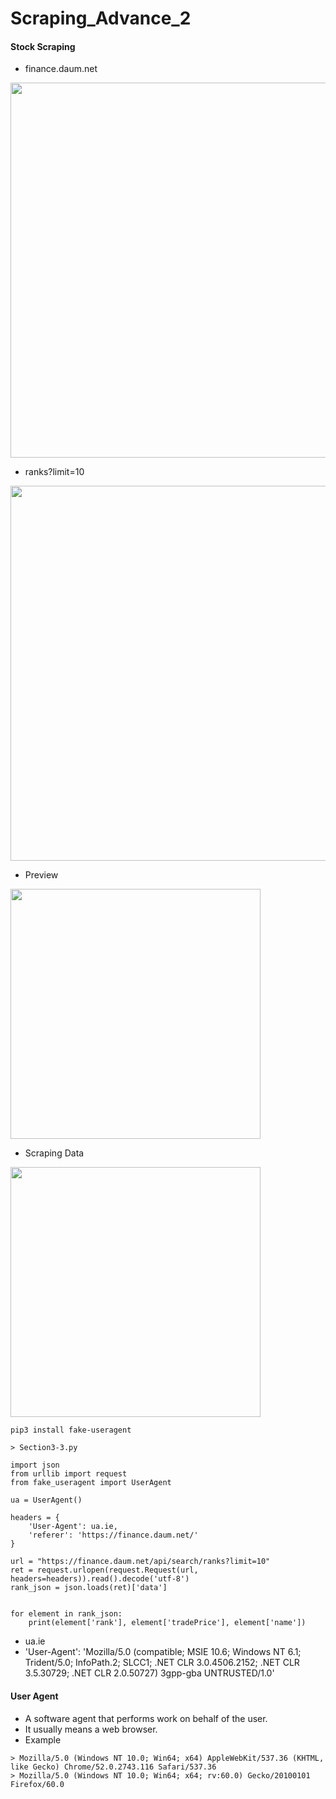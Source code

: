 # Scraping_Advance_2

#### Stock Scraping

* finance.daum.net 

<img width="600" src="https://user-images.githubusercontent.com/44635266/61994704-ea20cd00-b0b8-11e9-93b0-db8ce2639eeb.png">

* ranks?limit=10

<img width="600" src="https://user-images.githubusercontent.com/44635266/61994787-256fcb80-b0ba-11e9-9ba6-2290d65a1694.png">

* Preview

<img width="400" src="https://user-images.githubusercontent.com/44635266/61995125-f871e780-b0be-11e9-84ce-0f0b0b1f11d8.png">

* Scraping Data

<img width="400" src="https://user-images.githubusercontent.com/44635266/61995055-2a367e80-b0be-11e9-98ca-bac132c9f782.png">

```
pip3 install fake-useragent
```

```
> Section3-3.py

import json
from urllib import request
from fake_useragent import UserAgent

ua = UserAgent()

headers = {
    'User-Agent': ua.ie,
    'referer': 'https://finance.daum.net/'
}

url = "https://finance.daum.net/api/search/ranks?limit=10"
ret = request.urlopen(request.Request(url, headers=headers)).read().decode('utf-8')
rank_json = json.loads(ret)['data']


for element in rank_json:
    print(element['rank'], element['tradePrice'], element['name'])

```
* ua.ie
* 'User-Agent': 'Mozilla/5.0 (compatible; MSIE 10.6; Windows NT 6.1; Trident/5.0; InfoPath.2; SLCC1; .NET CLR 3.0.4506.2152; .NET CLR 3.5.30729; .NET CLR 2.0.50727) 3gpp-gba UNTRUSTED/1.0'
#### User Agent

* A software agent that performs work on behalf of the user.
* It usually means a web browser.
* Example

```
> Mozilla/5.0 (Windows NT 10.0; Win64; x64) AppleWebKit/537.36 (KHTML, like Gecko) Chrome/52.0.2743.116 Safari/537.36
> Mozilla/5.0 (Windows NT 10.0; Win64; x64; rv:60.0) Gecko/20100101 Firefox/60.0
```